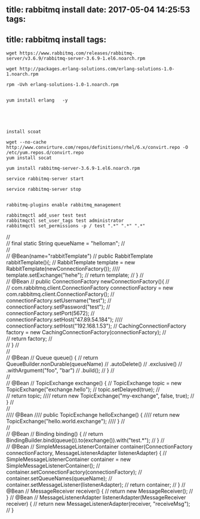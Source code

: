title: rabbitmq install
date: 2017-05-04 14:25:53
tags:
---
title: rabbitmq install
tags:
---

```
wget https://www.rabbitmq.com/releases/rabbitmq-server/v3.6.9/rabbitmq-server-3.6.9-1.el6.noarch.rpm

wget http://packages.erlang-solutions.com/erlang-solutions-1.0-1.noarch.rpm

rpm -Uvh erlang-solutions-1.0-1.noarch.rpm


yum install erlang   -y





```
```
install scoat

wget --no-cache http://www.convirture.com/repos/definitions/rhel/6.x/convirt.repo -O /etc/yum.repos.d/convirt.repo  
yum install socat  

```

```
yum install rabbitmq-server-3.6.9-1.el6.noarch.rpm

service rabbitmq-server start 

service rabbitmq-server stop


rabbitmq-plugins enable rabbitmq_management 

```

```
rabbitmqctl add_user test test
rabbitmqctl set_user_tags test administrator
rabbitmqctl set_permissions -p / test ".*" ".*" ".*"

```



//	
//	final static String queueName = "helloman";
//	
//	
//	@Bean(name="rabbitTemplate")
//	public RabbitTemplate rabbitTemplate(){;
//		RabbitTemplate template = new RabbitTemplate(newConnectionFactory());
////		template.setExchange("hehe");
//		return template;
//	}
//	
//	@Bean
//	public ConnectionFactory newConnectionFactory(){
//		
//		com.rabbitmq.client.ConnectionFactory connectionFactory = new com.rabbitmq.client.ConnectionFactory();
//		connectionFactory.setUsername("test");
//		connectionFactory.setPassword("test");
//		connectionFactory.setPort(5672);
//		connectionFactory.setHost("47.89.54.184");
////		connectionFactory.setHost("192.168.1.53");
//		CachingConnectionFactory factory = new CachingConnectionFactory(connectionFactory);
//		
//		return factory;
//		
//	}
//	
//	
//	@Bean
//	Queue queue() {
//		return QueueBuilder.nonDurable(queueName)
//                .autoDelete()
//                .exclusive()
//                .withArgument("foo", "bar")
//                .build();
//	}
//	
//	
//	@Bean
//	TopicExchange exchange() {
//		TopicExchange topic = 	new TopicExchange("exchange.hello");
//		topic.setDelayed(true);
//	
//		return topic;
////		  return new TopicExchange("my-exchange", false, true);
//	}
//	
//	
////	@Bean
////	public TopicExchange helloExchange() {
////		return new TopicExchange("hello.world.exchange");
////	}
//	
//	
//	@Bean
//	Binding binding() {
//		return BindingBuilder.bind(queue()).to(exchange()).with("test.*");
//	}
//	
//	@Bean
//	SimpleMessageListenerContainer container(ConnectionFactory connectionFactory, MessageListenerAdapter listenerAdapter) {
//		SimpleMessageListenerContainer container = new SimpleMessageListenerContainer();
//		container.setConnectionFactory(connectionFactory);
//		container.setQueueNames(queueName);
//		container.setMessageListener(listenerAdapter);
//		return container;
//	}
//    @Bean
//    MessageReceiver receiver() {
//            return new MessageReceiver();
//    }
//	@Bean
//	MessageListenerAdapter listenerAdapter(MessageReceiver receiver) {
//		return new MessageListenerAdapter(receiver, "receiveMsg");
//	}
